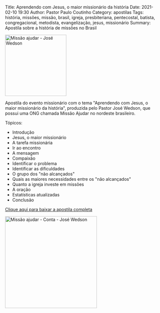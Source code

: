 Title: Aprendendo com Jesus, o maior missionário da história
Date: 2021-02-10 19:30
Author: Pastor Paulo Coutinho
Category: apostilas
Tags: história, missões, missão, brasil, igreja, presbiteriana, pentecostal, batista, congregacional, metodista, evangelização, jesus, missionário
Summary: Apostila sobre a história de missões no Brasil

<img src="{static}/images/outros/missao-ajudar-logo.png" alt="Missão ajudar - José Wedson" style="width: auto; height: 200px; margin: 0 auto;">

Apostila do evento missionário com o tema "Aprendendo com Jesus, o maior missionário da história", produzida pelo Pastor José Wedson, que possui uma ONG chamada Missão Ajudar no nordeste brasileiro.

Tópicos:

- Introdução
- Jesus, o maior missionário
- A tarefa missionária
- Ir ao encontro
- A mensagem
- Compaixão
- Identificar o problema
- Identificar as dificuldades
- O grupo dos "não alcançados"
- Quais as maiores necessidades entre os "não alcançados"
- Quanto a igreja investe em missões
- A oração
- Estatísticas atualizadas
- Conclusão


[Clique aqui para baixar a apostila completa](https://www.dropbox.com/s/vj93furrwms6u98/Aprendendo%20com%20Jesus%2C%20o%20maior%20mission%C3%A1rio%20da%20hist%C3%B3ria.pdf?dl=1)

<img src="{static}/images/outros/missao-ajudar-conta.png" alt="Missão ajudar - Conta - José Wedson" style="width: auto; height: 300px; margin: 0 auto;">